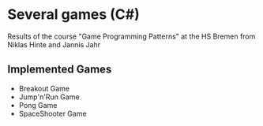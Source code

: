 # Several games (C#)
Results of the course "Game Programming Patterns" at the HS Bremen from Niklas Hinte and Jannis Jahr
## Implemented Games
* Breakout Game
* Jump'n'Run Game
* Pong Game
* SpaceShooter Game
